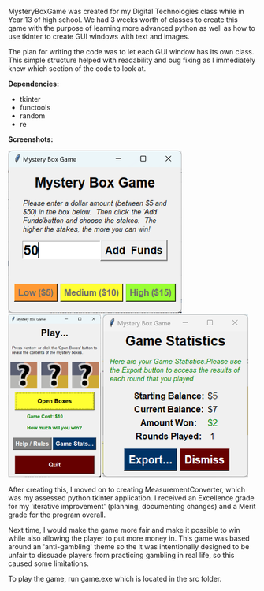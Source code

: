 MysteryBoxGame was created for my Digital Technologies class while in Year 13 of high school. We had 3 weeks worth of classes to create this game with the purpose of learning more advanced python as well as how to use tkinter to create GUI windows with text and images.

The plan for writing the code was to let each GUI window has its own class. This simple structure helped with readability and bug fixing as I immediately knew which section of the code to look at.

**Dependencies:**
* tkinter
* functools
* random
* re

**Screenshots:**

<img src="Screenshots/start.png" height="330">  <img src="Screenshots/game.png" height="330">  <img src="Screenshots/stats.png" height="330">

After creating this, I moved on to creating MeasurementConverter, which was my assessed python tkinter application. I received an Excellence grade for my 'iterative improvement' (planning, documenting changes) and a Merit grade for the program overall.

Next time, I would make the game more fair and make it possible to win while also allowing the player to put more money in. This game was based around an 'anti-gambling' theme so the it was intentionally designed to be unfair to dissuade players from practicing gambling in real life, so this caused some limitations.

To play the game, run game.exe which is located in the src folder.
